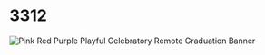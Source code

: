 # 3312
![Pink Red Purple Playful   Celebratory Remote Graduation Banner](https://user-images.githubusercontent.com/79730258/127581304-b50d0993-7241-4369-b175-1a2cccd1a800.png)
